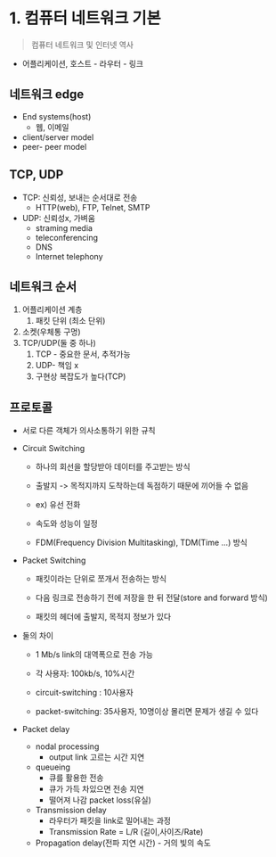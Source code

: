 # 1. 컴퓨터 네트워크 기본

> 컴퓨터 네트워크 및 인터넷 역사



- 어플리케이션, 호스트 - 라우터 - 링크



## 네트워크 edge

- End systems(host)
  - 웹, 이메일
- client/server model
- peer- peer model



## TCP, UDP

- TCP: 신뢰성, 보내는 순서대로 전송
  - HTTP(web), FTP, Telnet, SMTP
- UDP: 신뢰성x, 가벼움
  - straming media
  - teleconferencing
  - DNS
  - Internet telephony



## 네트워크 순서

1. 어플리케이션 계층  
   1. 패킷 단위 (최소 단위)
2. 소켓(우체통 구멍) 
3. TCP/UDP(둘 중 하나)
   1. TCP - 중요한 문서,  추적가능
   2. UDP- 책임 x
   3. 구현상 복잡도가 높다(TCP)



## 프로토콜

- 서로 다른 객체가 의사소통하기 위한 규칙

- Circuit Switching

  - 하나의 회선을 할당받아 데이터를 주고받는 방식
  - 출발지 -> 목적지까지 도착하는데 독점하기 때문에 끼어들 수 없음
  - ex) 유선 전화
  - 속도와 성능이 일정

  - FDM(Frequency Division Multitasking), TDM(Time ...) 방식

- Packet Switching

  - 패킷이라는 단위로 쪼개서 전송하는 방식

  - 다음 링크로 전송하기 전에 저장을 한 뒤 전달(store and forward 방식)

  - 패킷의 헤더에 출발지, 목적지 정보가 있다

    

- 둘의 차이

  - 1 Mb/s link의 대역폭으로 전송 가능
  - 각 사용자: 100kb/s, 10%시간

  - circuit-switching : 10사용자
  - packet-switching: 35사용자, 10명이상 몰리면 문제가 생길 수 있다



- Packet delay

  - nodal processing
    - output link 고르는 시간 지연
  - queueing
    - 큐를 활용한 전송
    - 큐가 가득 차있으면 전송 지연
    - 떨어져 나감 packet loss(유실)
  - Transmission delay
    - 라우터가 패킷을 link로 밀어내는 과정
    - Transmission Rate = L/R (길이,사이즈/Rate)
  - Propagation delay(전파 지연 시간) - 거의 빛의 속도
  
  

